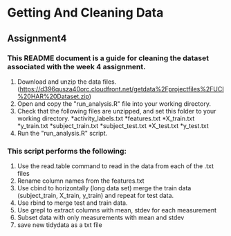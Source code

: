 # Getting And Cleaning Data
## Assignment4


### This README document is a guide for cleaning the dataset associated with the week 4 assignment. 

1. Download and unzip the data files. (https://d396qusza40orc.cloudfront.net/getdata%2Fprojectfiles%2FUCI%20HAR%20Dataset.zip)
2. Open and copy the "run_analysis.R" file into your working directory. 
3. Check that the following files are unzipped, and set this folder to your working directory.
  *activity_labels.txt
  *features.txt
  *X_train.txt
  *y_train.txt
  *subject_train.txt
  *subject_test.txt
  *X_test.txt
  *y_test.txt
4. Run the "run_analysis.R" script. 


### This script performs the following:
1. Use the read.table command to read in the data from each of the .txt files
2. Rename column names from the features.txt
3. Use cbind to horizontally (long data set) merge the train data (subject_train, X_train, y_train) and repeat for test data. 
4. Use rbind to merge test and train data. 
5. Use grepl to extract columns with mean, stdev for each measurement
6. Subset data with only measurements with mean and stdev
7. save new tidydata as a txt file 

